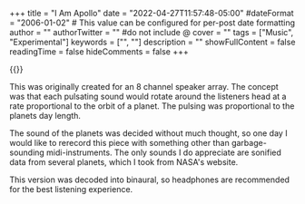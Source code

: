 +++
title = "I Am Apollo"
date = "2022-04-27T11:57:48-05:00"
#dateFormat = "2006-01-02" # This value can be configured for per-post date formatting
author = ""
authorTwitter = "" #do not include @
cover = ""
tags = ["Music", "Experimental"]
keywords = ["", ""]
description = ""
showFullContent = false
readingTime = false
hideComments = false
+++

{{<youtube sz6mN_u1FYM>}}

This was originally created for an 8 channel speaker array.
The concept was that each pulsating sound would rotate around the listeners head at a rate proportional to the orbit of a planet. The pulsing was proportional to the planets day length. 

The sound of the planets was decided without much thought, so one day I would like to rerecord this piece with something other than garbage-sounding midi-instruments. The only sounds I do appreciate are sonified data from several planets, which I took from NASA's website.

This version was decoded into binaural, so headphones are recommended for the best listening experience.